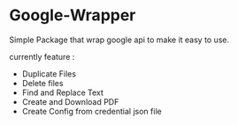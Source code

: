 # Google-Wrapper
Simple Package that wrap google api to make it easy to use.

currently feature :
 - Duplicate Files
 - Delete files
 - Find and Replace Text
 - Create and Download PDF
 - Create Config from credential json file